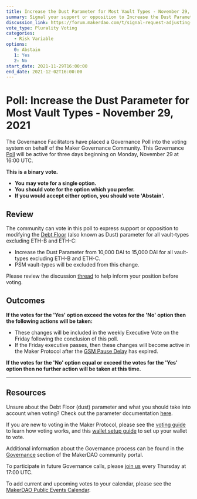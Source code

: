 ```yaml
---
title: Increase the Dust Parameter for Most Vault Types - November 29, 2021
summary: Signal your support or opposition to Increase the Dust Parameter from 10,000 DAI to 15,000 DAI for all vault-types excluding ETH-B and ETH-C.
discussion_link: https://forum.makerdao.com/t/signal-request-adjusting-dust-parameter-2021-4/11598
vote_type: Plurality Voting
categories:
   - Risk Variable
options:
   0: Abstain
   1: Yes
   2: No
start_date: 2021-11-29T16:00:00
end_date: 2021-12-02T16:00:00
---
```

# Poll: Increase the Dust Parameter for Most Vault Types - November 29, 2021

The Governance Facilitators have placed a Governance Poll into the voting system on behalf of the Maker Governance Community. This Governance [Poll](https://community-development.makerdao.com/en/learn/governance/on-chain-gov) will be active for three days beginning on Monday, November 29 at 16:00 UTC.

**This is a binary vote.** 
- **You may vote for a single option.** 
- **You should vote for the option which you prefer.**
- **If you would accept either option, you should vote 'Abstain'.**


## Review

The community can vote in this poll to express support or opposition to modifying the [Debt Floor](https://community-development.makerdao.com/en/learn/governance/param-debt-floor) (also known as Dust) parameter for all vault-types excluding ETH-B and ETH-C: 
* Increase the Dust Parameter from 10,000 DAI to 15,000 DAI for all vault-types excluding ETH-B and ETH-C.
* PSM vault-types will be excluded from this change.

Please review the discussion [thread](https://forum.makerdao.com/t/signal-request-adjusting-dust-parameter-2021-4/11598) to help inform your position before voting.

## Outcomes

**If the votes for the 'Yes' option exceed the votes for the 'No' option then the following actions will be taken:**
* These changes will be included in the weekly Executive Vote on the Friday following the conclusion of this poll.
* If the Friday executive passes, then these changes will become active in the Maker Protocol after the [GSM Pause Delay](https://community-development.makerdao.com/en/learn/governance/param-gsm-pause-delay) has expired.

**If the votes for the 'No' option equal or exceed the votes for the 'Yes' option then no further action will be taken at this time.**

---

## Resources

Unsure about the Debt Floor (dust) parameter and what you should take into account when voting? Check out the parameter documentation [here](https://community-development.makerdao.com/en/learn/governance/param-debt-floor).

If you are new to voting in the Maker Protocol, please see the [voting guide](https://community-development.makerdao.com/en/learn/governance/how-voting-works/) to learn how voting works, and this [wallet setup guide](https://community-development.makerdao.com/en/learn/governance/voting-setup/) to set up your wallet to vote.

Additional information about the Governance process can be found in the [Governance](https://community-development.makerdao.com/en/learn/governance) section of the MakerDAO community portal.

To participate in future Governance calls, please [join us](https://github.com/makerdao/community/tree/master/governance/governance-and-risk-meetings) every Thursday at 17:00 UTC.

To add current and upcoming votes to your calendar, please see the [MakerDAO Public Events Calendar](https://calendar.google.com/calendar/embed?src=makerdao.com_3efhm2ghipksegl009ktniomdk%40group.calendar.google.com&ctz=UTC&mode=week&showCalendars=0&showPrint=0).
